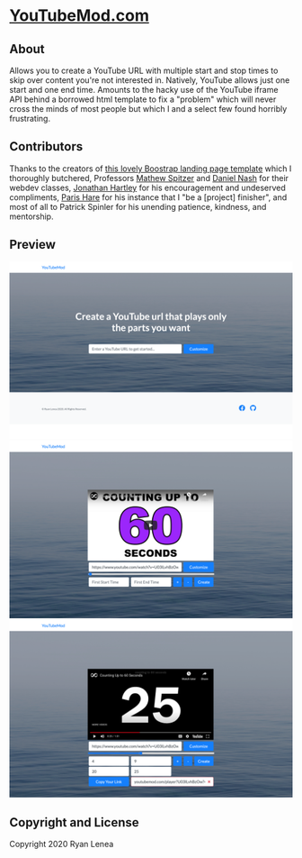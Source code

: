 # [YouTubeMod.com](https://youtubemod.com/)

## About

Allows you to create a YouTube URL with multiple start and stop times to skip
over content you're not interested in. Natively, YouTube allows just one start and one end time. Amounts to the hacky use of the YouTube iframe API behind a borrowed html template to fix a "problem" which will never cross the minds of most people but which I and a select few found horribly frustrating.   

## Contributors

Thanks to the creators of [this lovely Boostrap landing page template](https://startbootstrap.com/template-overviews/landing-page/) which I thoroughly butchered, Professors [Mathew Spitzer](https://www.linkedin.com/in/matt-spitzer-60434a13/) and [Daniel Nash](https://www.linkedin.com/in/daniel-nash-4a39865/) for their webdev classes, [Jonathan Hartley](https://www.tartley.com/) for his encouragement and undeserved compliments, [Paris Hare](https://www.linkedin.com/in/paris-hare-ba8633b0/) for his instance that I "be a [project] finisher", and most of all to Patrick Spinler for his unending patience, kindness, and mentorship.

## Preview

![Main Page](/img/SitePreview1.png)
![Customization Page](/img/SitePreview2.png)
![Customization Page With Custom URL Row](/img/SitePreview3.png)

## Copyright and License
Copyright 2020 Ryan Lenea
